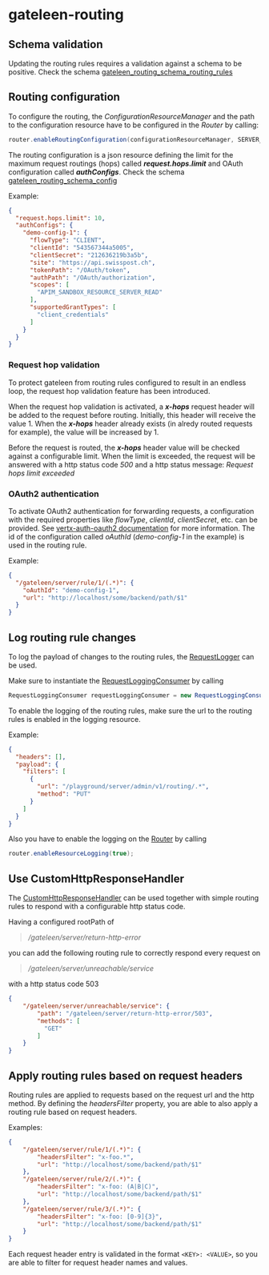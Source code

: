 # gateleen-routing

## Schema validation
Updating the routing rules requires a validation against a schema to be positive. Check the schema [gateleen_routing_schema_routing_rules](src/main/resources/gateleen_routing_schema_routing_rules)

## Routing configuration
To configure the routing, the _ConfigurationResourceManager_ and the path to the configuration resource have to be configured in the _Router_ by calling:

```java
router.enableRoutingConfiguration(configurationResourceManager, SERVER_ROOT + "/admin/v1/routing/config")
```
The routing configuration is a json resource defining the limit for the maximum request routings (hops) called **_request.hops.limit_** and OAuth configuration called **_authConfigs_**.
Check the schema [gateleen_routing_schema_config](src/main/resources/gateleen_routing_schema_config)

Example:

```json
{
  "request.hops.limit": 10,
  "authConfigs": {
    "demo-config-1": {
      "flowType": "CLIENT",
      "clientId": "543567344a5005",
      "clientSecret": "212636219b3a5b",
      "site": "https://api.swisspost.ch",
      "tokenPath": "/OAuth/token",
      "authPath": "/OAuth/authorization",
      "scopes": [
        "APIM_SANDBOX_RESOURCE_SERVER_READ"
      ],
      "supportedGrantTypes": [
        "client_credentials"
      ]
    }
  }
}
```

### Request hop validation
To protect gateleen from routing rules configured to result in an endless loop, the request hop validation feature has been introduced.

When the request hop validation is activated, a **_x-hops_** request header will be added to the request before routing. Initially, this header will receive the value 1.
When the **_x-hops_** header already exists (in alredy routed requests for example), the value will be increased by 1.

Before the request is routed, the **_x-hops_** header value will be checked against a configurable limit. When the limit is exceeded, the request will
be answered with a http status code _500_ and a http status message: _Request hops limit exceeded_

### OAuth2 authentication
To activate OAuth2 authentication for forwarding requests, a configuration with the required properties like _flowType_, _clientId_, _clientSecret_, etc. can be provided. See [vertx-auth-oauth2 documentation](https://vertx.io/docs/vertx-auth-oauth2/java/) for more
information. The id of the configuration called _oAuthId_ (_demo-config-1_ in the example) is used in the routing rule.

Example:

```json
{
  "/gateleen/server/rule/1/(.*)": {
    "oAuthId": "demo-config-1",
    "url": "http://localhost/some/backend/path/$1"
  }
}
```

## Log routing rule changes
To log the payload of changes to the routing rules, the [RequestLogger](../gateleen-core/src/main/java/org/swisspush/gateleen/core/logging/RequestLogger.java) can be used.

Make sure to instantiate the [RequestLoggingConsumer](../gateleen-logging/src/main/java/org/swisspush/gateleen/logging/RequestLoggingConsumer.java) by calling
                                                                                                  
```java
RequestLoggingConsumer requestLoggingConsumer = new RequestLoggingConsumer(vertx, loggingResourceManager);
```

To enable the logging of the routing rules, make sure the url to the routing rules is enabled in the logging resource.

Example:

```json
{
  "headers": [],
  "payload": {
    "filters": [
      {
        "url": "/playground/server/admin/v1/routing/.*",
        "method": "PUT"
      }
    ]
  }
}
```
Also you have to enable the logging on the [Router](src/main/java/org/swisspush/gateleen/routing/Router.java) by calling
```java
router.enableResourceLogging(true);
```
## Use CustomHttpResponseHandler
The [CustomHttpResponseHandler](src/main/java/org/swisspush/gateleen/routing/CustomHttpResponseHandler.java) can be used together with simple routing rules to respond with a configurable
http status code.

Having a configured rootPath of
 
> _/gateleen/server/return-http-error_

you can add the following routing rule to correctly respond every request on

> _/gateleen/server/unreachable/service_

with a http status code 503
```json
{
    "/gateleen/server/unreachable/service": {
        "path": "/gateleen/server/return-http-error/503",
        "methods": [
          "GET"
        ]
    }
}
```

## Apply routing rules based on request headers
Routing rules are applied to requests based on the request url and the http method. By defining the _headersFilter_ property, you are able to also apply a routing rule based on request headers.

Examples:
```json
{
    "/gateleen/server/rule/1/(.*)": {
        "headersFilter": "x-foo.*",
        "url": "http://localhost/some/backend/path/$1"
    },
    "/gateleen/server/rule/2/(.*)": {
        "headersFilter": "x-foo: (A|B|C)",
        "url": "http://localhost/some/backend/path/$1"
    },
    "/gateleen/server/rule/3/(.*)": {
        "headersFilter": "x-foo: [0-9]{3}",
        "url": "http://localhost/some/backend/path/$1"
    }
}
```
Each request header entry is validated in the format `<KEY>: <VALUE>`, so you are able to filter for request header names and values.